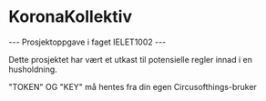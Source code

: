 # KoronaKollektiv
--- Prosjektoppgave i faget IELET1002 ---

Dette prosjektet har vært et utkast til potensielle regler innad i en husholdning.

"TOKEN" OG "KEY" må hentes fra din egen Circusofthings-bruker
